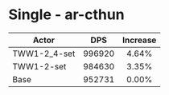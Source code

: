 # Single - ar-cthun
| Actor | DPS | Increase |
|---|:---:|:---:|
|TWW1-2_4-set|996920|4.64%|
|TWW1-2-set|984630|3.35%|
|Base|952731|0.00%|
